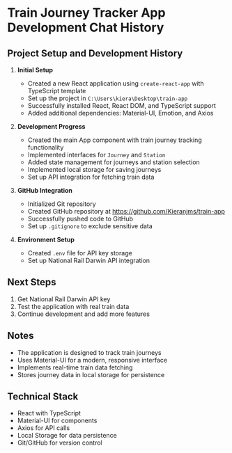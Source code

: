 # Train Journey Tracker App Development Chat History

## Project Setup and Development History

1. **Initial Setup**
   - Created a new React application using `create-react-app` with TypeScript template
   - Set up the project in `C:\Users\kiera\Desktop\train-app`
   - Successfully installed React, React DOM, and TypeScript support
   - Added additional dependencies: Material-UI, Emotion, and Axios

2. **Development Progress**
   - Created the main App component with train journey tracking functionality
   - Implemented interfaces for `Journey` and `Station`
   - Added state management for journeys and station selection
   - Implemented local storage for saving journeys
   - Set up API integration for fetching train data

3. **GitHub Integration**
   - Initialized Git repository
   - Created GitHub repository at https://github.com/Kieranjms/train-app
   - Successfully pushed code to GitHub
   - Set up `.gitignore` to exclude sensitive data

4. **Environment Setup**
   - Created `.env` file for API key storage
   - Set up National Rail Darwin API integration

## Next Steps
1. Get National Rail Darwin API key
2. Test the application with real train data
3. Continue development and add more features

## Notes
- The application is designed to track train journeys
- Uses Material-UI for a modern, responsive interface
- Implements real-time train data fetching
- Stores journey data in local storage for persistence

## Technical Stack
- React with TypeScript
- Material-UI for components
- Axios for API calls
- Local Storage for data persistence
- Git/GitHub for version control 
